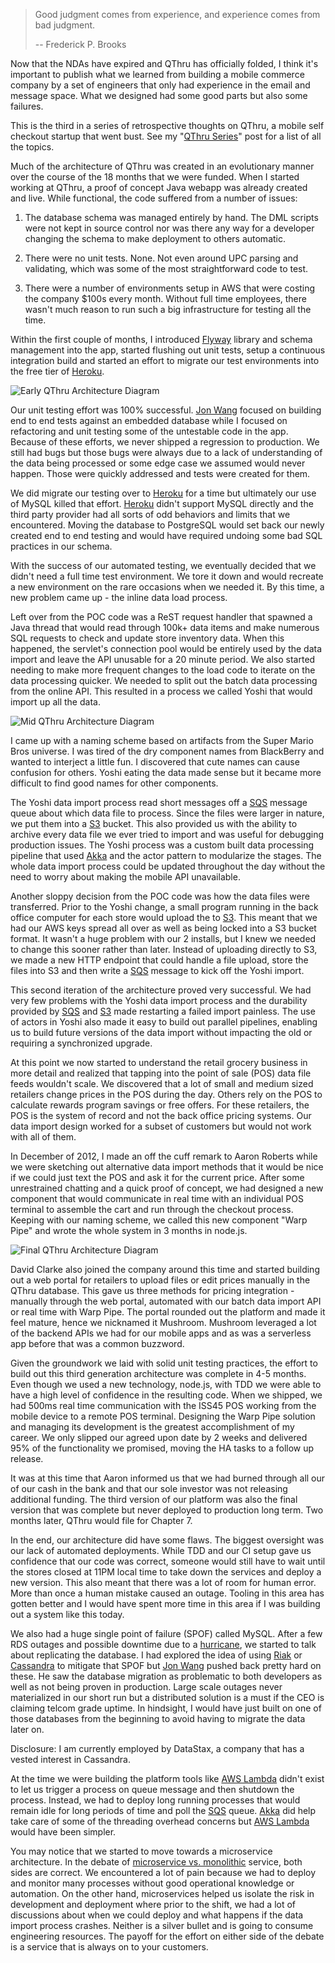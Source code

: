 > Good judgment comes from experience, and experience comes from bad judgment.
>
> -- Frederick P. Brooks

Now that the NDAs have expired and QThru has officially folded, I think it's
important to publish what we learned from building a mobile commerce company
by a set of engineers that only had experience in the email and message space.
What we designed had some good parts but also some failures.

<div class="highlight-box">

This is the third in a series of retrospective thoughts on QThru, a mobile
self checkout startup that went bust. See my
"[QThru Series](/2016/06/03/the-qthru-series.html)" post for a list of all the
topics.

</div>

Much of the architecture of QThru was created in an evolutionary manner over
the course of the 18 months that we were funded. When I started working at
QThru, a proof of concept Java webapp was already created and live. While functional,
the code suffered from a number of issues:

1. The database schema was managed entirely by hand. The DML scripts were not
kept in source control nor was there any way for a developer changing the schema
to make deployment to others automatic.

2. There were no unit tests. None. Not even around UPC parsing and validating,
which was some of the most straightforward code to test.

3. There were a number of environments setup in AWS that were costing the
company $100s every month. Without full time employees, there wasn't much
reason to run such a big infrastructure for testing all the time.

Within the first couple of months, I introduced [Flyway][9] library and schema
management into the app, started flushing out unit tests, setup a continuous
integration build and started an effort to migrate our test environments into
the free tier of [Heroku][2].

![Early QThru Architecture Diagram](1.png)

Our unit testing effort was 100% successful. [Jon Wang][10] focused on building
end to end tests against an embedded database while I focused on refactoring
and unit testing some of the untestable code in the app. Because of these efforts,
we never shipped a regression to production. We still had bugs but those bugs were
always due to a lack of understanding of the data being processed or some edge
case we assumed would never happen. Those were quickly addressed and tests were
created for them.

We did migrate our testing over to [Heroku][2] for a time but ultimately our use
of MySQL killed that effort. [Heroku][2] didn't support MySQL directly and the
third party provider had all sorts of odd behaviors and limits that we encountered.
Moving the database to PostgreSQL would set back our newly created end to end
testing and would have required undoing some bad SQL practices in our schema.

With the success of our automated testing, we eventually decided that we didn't
need a full time test environment. We tore it down and would recreate a new
environment on the rare occasions when we needed it. By this time, a new problem
came up - the inline data load process.

Left over from the POC code was a ReST request handler that spawned a Java
thread that would read through 100k+ data items and make numerous SQL requests
to check and update store inventory data. When this happened, the servlet's
connection pool would be entirely used by the data import and leave the API
unusable for a 20 minute period. We also started needing to make more frequent
changes to the load code to iterate on the data processing quicker. We needed
to split out the batch data processing from the online API. This resulted in
a process we called Yoshi that would import up all the data.

![Mid QThru Architecture Diagram](2.png)

<div class="alert alert-info">I came up with a naming scheme based on artifacts
from the Super Mario Bros universe. I was tired of the dry component names from
BlackBerry and wanted to interject a little fun. I discovered that cute names
can cause confusion for others. Yoshi eating the data made sense but it became
more difficult to find good names for other components.</div>

The Yoshi data import process read short messages off a [SQS][4] message queue about
which data file to process. Since the files were larger in nature, we put them
into a [S3][5] bucket. This also provided us with the ability to archive every data
file we ever tried to import and was useful for debugging production issues. The
Yoshi process was a custom built data processing pipeline that used [Akka][1] and
the actor pattern to modularize the stages. The whole data import process could
be updated throughout the day without the need to worry about making the mobile
API unavailable.

Another sloppy decision from the POC code was how the data files were transferred.
Prior to the Yoshi change, a small program running in the back office computer
for each store would upload the to [S3][5]. This meant that we had our AWS keys
spread all over as well as being locked into a S3 bucket format. It wasn't a
huge problem with our 2 installs, but I knew we needed to change this sooner
rather than later. Instead of uploading directly to S3, we made a new HTTP
endpoint that could handle a file upload, store the files into S3 and then write
a [SQS][4] message to kick off the Yoshi import.

This second iteration of the architecture proved very successful. We had very
few problems with the Yoshi data import process and the durability provided by
[SQS][4] and [S3][5] made restarting a failed import painless. The use of
actors in Yoshi also made it easy to build out parallel pipelines, enabling us
to build future versions of the data import without impacting the old or
requiring a synchronized upgrade.

At this point we now started to understand the retail grocery business in more
detail and realized that tapping into the point of sale (POS) data file feeds
wouldn't scale. We discovered that a lot of small and medium sized retailers
change prices in the POS during the day. Others rely on the POS to calculate
rewards program savings or free offers. For these retailers, the POS is the system
of record and not the back office pricing systems. Our data import design worked
for a subset of customers but would not work with all of them.

In December of 2012, I made an off the cuff remark to Aaron Roberts while we
were sketching out alternative data import methods that it would be nice if we
could just text the POS and ask it for the current price. After some unrestrained
chatting and a quick proof of concept, we had designed a new component that would
communicate in real time with an individual POS terminal to assemble the cart
and run through the checkout process. Keeping with our naming scheme, we called
this new component "Warp Pipe" and wrote the whole system in 3 months in node.js.

![Final QThru Architecture Diagram](3.png)

David Clarke also joined the company around this time and started building out
a web portal for retailers to upload files or edit prices manually in the QThru
database. This gave us three methods for pricing integration - manually through
the web portal, automated with our batch data import API or real time with
Warp Pipe. The portal rounded out the platform and made it feel mature, hence
we nicknamed it Mushroom. Mushroom leveraged a lot of the backend APIs we had
for our mobile apps and as was a serverless app before that was a common buzzword.

Given the groundwork we laid with solid unit testing practices, the effort to
build out this third generation architecture was complete in 4-5 months. Even
though we used a new technology, node.js, with TDD we were able to have a high
level of confidence in the resulting code. When we shipped, we had 500ms real
time communication with the ISS45 POS working from the mobile device to a remote
POS terminal. Designing the Warp Pipe solution and managing its development is
the greatest accomplishment of my career. We only slipped our agreed upon date
by 2 weeks and delivered 95% of the functionality we promised, moving the HA
tasks to a follow up release.

It was at this time that Aaron informed us that we had burned through all our of
our cash in the bank and that our sole investor was not releasing additional
funding. The third version of our platform was also the final version that was
complete but never deployed to production long term. Two months later, QThru
would file for Chapter 7.

In the end, our architecture did have some flaws. The biggest oversight was
our lack of automated deployments. While TDD and our CI setup gave us confidence
that our code was correct, someone would still have to wait until the stores closed
at 11PM local time to take down the services and deploy a new version. This also
meant that there was a lot of room for human error. More than once a human mistake
caused an outage. Tooling in this area has gotten better and I would have spent
more time in this area if I was building out a system like this today.

We also had a huge single point of failure (SPOF) called MySQL. After a few
RDS outages and possible downtime due to a [hurricane][11], we started to talk
about replicating the database. I had explored  the idea of using [Riak][7] or
[Cassandra][8] to mitigate that SPOF but [Jon Wang][10] pushed back pretty hard
on these. He saw the database migration as problematic to both developers as
well as not being proven in production. Large scale outages never materialized
in our short run but a distributed solution is a must if the CEO is claiming
telcom grade uptime. In hindsight, I would have just built on one of those
databases from the beginning to avoid having to migrate the data later on.

<div class="alert alert-warning">
Disclosure: I am currently employed by DataStax, a company that has a vested
interest in Cassandra.
</div>

At the time we were building the platform tools like [AWS Lambda][3] didn't
exist to let us trigger a process on queue message and then
shutdown the process. Instead, we had to deploy long running processes that
would remain idle for long periods of time and poll the [SQS][4] queue. [Akka][1] did
help take care of some of the threading overhead concerns but [AWS Lambda][3] would
have been simpler.

You may notice that we started to move towards a microservice architecture. In
the debate of [microservice vs. monolithic][6] service, both sides are correct. We
encountered a lot of pain because we had to deploy and monitor many processes
without good operational knowledge or automation. On the other hand, microservices
helped us isolate the risk in development and deployment where prior to the
shift, we had a lot of discussions about when we could deploy and what happens
if the data import process crashes. Neither is a silver bullet and is going to
consume engineering resources. The payoff for the effort on either side of the
debate is a service that is always on to your customers.

[1]: http://akka.io
[2]: http://heroku.com
[3]: https://aws.amazon.com/lambda/
[4]: https://aws.amazon.com/sqs/
[5]: https://aws.amazon.com/s3
[6]: https://www.infoq.com/news/2014/08/microservices-monoliths
[7]: http://basho.com/products/
[8]: http://cassandra.apache.org/
[9]: https://flywaydb.org/
[10]: http://jonwang.com/
[11]: https://en.wikipedia.org/wiki/Hurricane_Sandy
